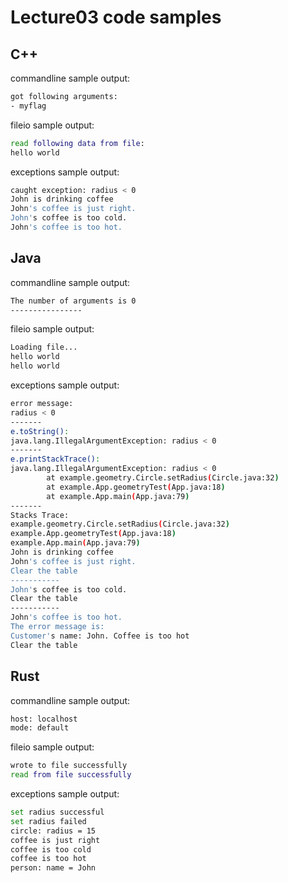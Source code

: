 # Lecture03 code samples

## C++

commandline sample output:

```bash
got following arguments:
- myflag
```

fileio sample output:

```bash
read following data from file: 
hello world
```

exceptions sample output:

```bash
caught exception: radius < 0
John is drinking coffee
John's coffee is just right.
John's coffee is too cold.
John's coffee is too hot.
```

## Java

commandline sample output:

```bash
The number of arguments is 0
----------------
```

fileio sample output:

```bash
Loading file...
hello world
hello world
```

exceptions sample output:

```bash
error message:  
radius < 0
-------
e.toString():
java.lang.IllegalArgumentException: radius < 0
-------
e.printStackTrace():
java.lang.IllegalArgumentException: radius < 0
        at example.geometry.Circle.setRadius(Circle.java:32)
        at example.App.geometryTest(App.java:18)
        at example.App.main(App.java:79)
-------
Stacks Trace:
example.geometry.Circle.setRadius(Circle.java:32)
example.App.geometryTest(App.java:18)
example.App.main(App.java:79)
John is drinking coffee
John's coffee is just right.
Clear the table
-----------
John's coffee is too cold.
Clear the table
-----------
John's coffee is too hot.
The error message is:
Customer's name: John. Coffee is too hot
Clear the table
```

## Rust

commandline sample output:

```bash
host: localhost
mode: default
```

fileio sample output:

```bash
wrote to file successfully
read from file successfully
```

exceptions sample output:

```bash
set radius successful
set radius failed
circle: radius = 15
coffee is just right
coffee is too cold
coffee is too hot
person: name = John
```